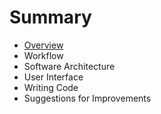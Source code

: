 # Summary

* [Overview](overview.md)
* Workflow
* Software Architecture
* User Interface
* Writing Code
* Suggestions for Improvements

